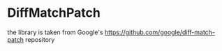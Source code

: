 # DiffMatchPatch

the library is taken from Google's https://github.com/google/diff-match-patch repository
